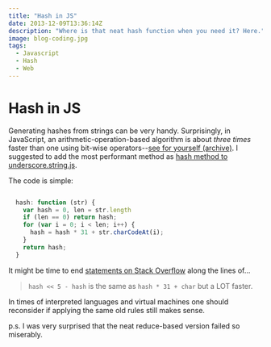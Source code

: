 ```yaml
---
title: "Hash in JS"
date: 2013-12-09T13:36:14Z
description: "Where is that neat hash function when you need it? Here."
image: blog-coding.jpg
tags:
  - Javascript
  - Hash
  - Web
---
```

# Hash in JS

Generating hashes from strings can be very handy. Surprisingly, in JavaScript, an arithmetic-operation-based algorithm is about *three times* faster than one using bit-wise operators--[see for yourself (archive)](https://web.archive.org/web/20150909102006/http://jsperf.com/hashing-strings/22 "Performance comparison of five hashing methods showing drastic differences."). I suggested to add the most performant method as [hash method to underscore.string.js](https://github.com/epeli/underscore.string/pull/247 "hash method for underscore.string.js").

The code is simple:

```js

  hash: function (str) {
    var hash = 0, len = str.length
    if (len == 0) return hash;
    for (var i = 0; i < len; i++) { 
      hash = hash * 31 + str.charCodeAt(i); 
    }
    return hash;
  }
```

It might be time to end [statements on Stack Overflow](http://stackoverflow.com/questions/7616461/generate-a-hash-from-string-in-javascript-jquery "Stack Overflow page with this statement") along the lines of...

> `hash << 5 - hash` is the same as `hash * 31 + char` but a LOT faster.

In times of interpreted languages and virtual machines one should reconsider if applying the same old rules still makes sense.

p.s.  I was very surprised that the neat reduce-based version failed so miserably.